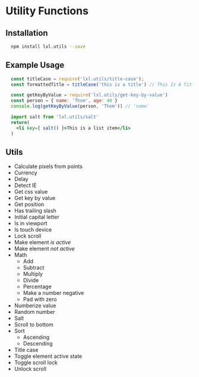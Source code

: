 # Utility Functions

## Installation
```bash
  npm install lxl.utils --save
```

## Example Usage

```js
  const titleCase = require('lxl.utils/title-case');
  const formattedTitle = titleCase('this is a title') // This Is A Title
```

```js
  const getKeyByValue = require('lxl.utils/get-key-by-value')
  const person = { name: 'Thom', age: 40 }
  console.log(getKeyByValue(person, 'Thom')) // 'name'
```

```jsx
  import salt from 'lxl.utils/salt'
  return(
    <li key={ salt() }>This is a list item</li>
  )
```

## Utils

- Calculate pixels from points
- Currency
- Delay
- Detect IE
- Get css value
- Get key by value
- Get position
- Has trailing slash
- Initial capital letter
- Is in viewport
- Is touch device
- Lock scroll
- Make element _is active_
- Make element _not active_
- Math
  - Add
  - Subtract
  - Multiply
  - Divide
  - Percentage
  - Make a number negative
  - Pad with zero
- Numberize value
- Random number
- Salt
- Scroll to bottom
- Sort
  - Ascending
  - Descending
- Title case
- Toggle element active state
- Toggle scroll lock
- Unlock scroll